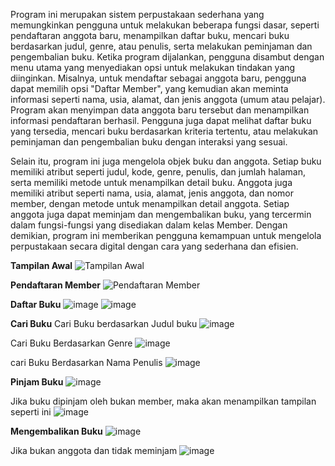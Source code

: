 Program ini merupakan sistem perpustakaan sederhana yang memungkinkan pengguna untuk melakukan beberapa fungsi dasar, seperti pendaftaran anggota baru, menampilkan daftar buku, mencari buku berdasarkan judul, genre, atau penulis, serta melakukan peminjaman dan pengembalian buku. Ketika program dijalankan, pengguna disambut dengan menu utama yang menyediakan opsi untuk melakukan tindakan yang diinginkan. Misalnya, untuk mendaftar sebagai anggota baru, pengguna dapat memilih opsi "Daftar Member", yang kemudian akan meminta informasi seperti nama, usia, alamat, dan jenis anggota (umum atau pelajar). Program akan menyimpan data anggota baru tersebut dan menampilkan informasi pendaftaran berhasil. Pengguna juga dapat melihat daftar buku yang tersedia, mencari buku berdasarkan kriteria tertentu, atau melakukan peminjaman dan pengembalian buku dengan interaksi yang sesuai.

Selain itu, program ini juga mengelola objek buku dan anggota. Setiap buku memiliki atribut seperti judul, kode, genre, penulis, dan jumlah halaman, serta memiliki metode untuk menampilkan detail buku. Anggota juga memiliki atribut seperti nama, usia, alamat, jenis anggota, dan nomor member, dengan metode untuk menampilkan detail anggota. Setiap anggota juga dapat meminjam dan mengembalikan buku, yang tercermin dalam fungsi-fungsi yang disediakan dalam kelas Member. Dengan demikian, program ini memberikan pengguna kemampuan untuk mengelola perpustakaan secara digital dengan cara yang sederhana dan efisien.

**Tampilan Awal**
![Tampilan Awal](https://github.com/Marlenijournal/PractPBO/assets/168698302/8fb70c5a-5c67-4a52-8879-bb4ee665684a)

**Pendaftaran Member**
![Pendaftaran Member](https://github.com/Marlenijournal/PractPBO/assets/168698302/362037b8-3c2d-409b-bb33-43500395d9d9)

**Daftar Buku**
![image](https://github.com/Marlenijournal/PractPBO/assets/168698302/14d54b92-5f64-4098-95e0-0eb3c96cc400)
![image](https://github.com/Marlenijournal/PractPBO/assets/168698302/5e349818-52ed-4452-b3c5-79cdaf74e889)


**Cari Buku**
Cari Buku berdasarkan Judul buku
![image](https://github.com/Marlenijournal/PractPBO/assets/168698302/59556c84-f986-41ff-b7e1-e4ca7e75e78c)

Cari Buku Berdasarkan Genre
![image](https://github.com/Marlenijournal/PractPBO/assets/168698302/04b2e7d3-606b-404e-aacf-026bae7ba17c)

cari Buku Berdasarkan Nama Penulis
![image](https://github.com/Marlenijournal/PractPBO/assets/168698302/5e85f3a4-d6a8-4dcd-a92b-0d338058f346)

**Pinjam Buku**
![image](https://github.com/Marlenijournal/PractPBO/assets/168698302/875a5acd-8a33-4267-954a-a73e2a702434)

Jika buku dipinjam oleh bukan member, maka akan menampilkan tampilan seperti ini
![image](https://github.com/Marlenijournal/PractPBO/assets/168698302/012070d3-8171-4828-bc45-5689ee6713a8)

**Mengembalikan Buku**
![image](https://github.com/Marlenijournal/PractPBO/assets/168698302/409ac290-1c54-441f-b5ed-1830b4741ac1)

Jika bukan anggota dan tidak meminjam
![image](https://github.com/Marlenijournal/PractPBO/assets/168698302/4bcf5946-f0de-4c57-8b28-bd5d29e06ecc)



